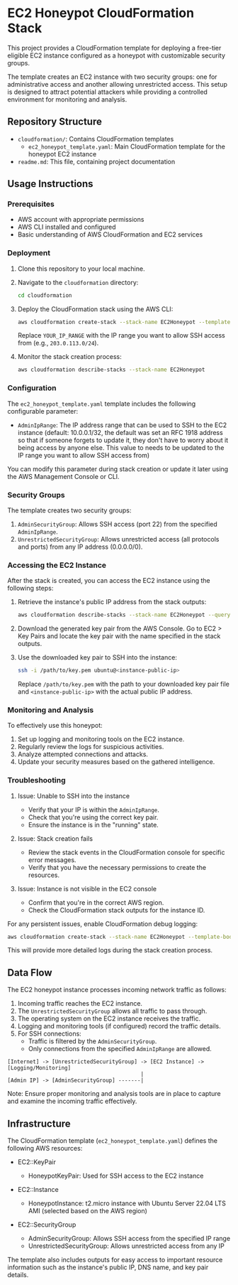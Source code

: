# EC2 Honeypot CloudFormation Stack

This project provides a CloudFormation template for deploying a free-tier eligible EC2 instance configured as a honeypot with customizable security groups.

The template creates an EC2 instance with two security groups: one for administrative access and another allowing unrestricted access. This setup is designed to attract potential attackers while providing a controlled environment for monitoring and analysis.

## Repository Structure

- `cloudformation/`: Contains CloudFormation templates
  - `ec2_honeypot_template.yaml`: Main CloudFormation template for the honeypot EC2 instance
- `readme.md`: This file, containing project documentation

## Usage Instructions

### Prerequisites

- AWS account with appropriate permissions
- AWS CLI installed and configured
- Basic understanding of AWS CloudFormation and EC2 services

### Deployment

1. Clone this repository to your local machine.

2. Navigate to the `cloudformation` directory:

   ```bash
   cd cloudformation
   ```

3. Deploy the CloudFormation stack using the AWS CLI:

   ```bash
   aws cloudformation create-stack --stack-name EC2Honeypot --template-body file://ec2_honeypot_template.yaml --parameters ParameterKey=AdminIpRange,ParameterValue=YOUR_IP_RANGE
   ```

   Replace `YOUR_IP_RANGE` with the IP range you want to allow SSH access from (e.g., `203.0.113.0/24`).

4. Monitor the stack creation process:

   ```bash
   aws cloudformation describe-stacks --stack-name EC2Honeypot
   ```

### Configuration

The `ec2_honeypot_template.yaml` template includes the following configurable parameter:

- `AdminIpRange`: The IP address range that can be used to SSH to the EC2 instance (default: 10.0.0.1/32, the default was set an RFC 1918 address so that if someone forgets to update it, they don't have to worry about it being access by anyone else. This value to needs to be updated to the IP range you want to allow SSH access from)

You can modify this parameter during stack creation or update it later using the AWS Management Console or CLI.

### Security Groups

The template creates two security groups:

1. `AdminSecurityGroup`: Allows SSH access (port 22) from the specified `AdminIpRange`.
2. `UnrestrictedSecurityGroup`: Allows unrestricted access (all protocols and ports) from any IP address (0.0.0.0/0).

### Accessing the EC2 Instance

After the stack is created, you can access the EC2 instance using the following steps:

1. Retrieve the instance's public IP address from the stack outputs:

   ```bash
   aws cloudformation describe-stacks --stack-name EC2Honeypot --query "Stacks[0].Outputs[?OutputKey=='PublicIP'].OutputValue" --output text
   ```

2. Download the generated key pair from the AWS Console. Go to EC2 > Key Pairs and locate the key pair with the name specified in the stack outputs.

3. Use the downloaded key pair to SSH into the instance:

   ```bash
   ssh -i /path/to/key.pem ubuntu@<instance-public-ip>
   ```

   Replace `/path/to/key.pem` with the path to your downloaded key pair file and `<instance-public-ip>` with the actual public IP address.

### Monitoring and Analysis

To effectively use this honeypot:

1. Set up logging and monitoring tools on the EC2 instance.
2. Regularly review the logs for suspicious activities.
3. Analyze attempted connections and attacks.
4. Update your security measures based on the gathered intelligence.

### Troubleshooting

1. Issue: Unable to SSH into the instance
   - Verify that your IP is within the `AdminIpRange`.
   - Check that you're using the correct key pair.
   - Ensure the instance is in the "running" state.

2. Issue: Stack creation fails
   - Review the stack events in the CloudFormation console for specific error messages.
   - Verify that you have the necessary permissions to create the resources.

3. Issue: Instance is not visible in the EC2 console
   - Confirm that you're in the correct AWS region.
   - Check the CloudFormation stack outputs for the instance ID.

For any persistent issues, enable CloudFormation debug logging:

```bash
aws cloudformation create-stack --stack-name EC2Honeypot --template-body file://ec2_honeypot_template.yaml --parameters ParameterKey=AdminIpRange,ParameterValue=YOUR_IP_RANGE --enable-termination-protection
```

This will provide more detailed logs during the stack creation process.

## Data Flow

The EC2 honeypot instance processes incoming network traffic as follows:

1. Incoming traffic reaches the EC2 instance.
2. The `UnrestrictedSecurityGroup` allows all traffic to pass through.
3. The operating system on the EC2 instance receives the traffic.
4. Logging and monitoring tools (if configured) record the traffic details.
5. For SSH connections:
   - Traffic is filtered by the `AdminSecurityGroup`.
   - Only connections from the specified `AdminIpRange` are allowed.

```
[Internet] -> [UnrestrictedSecurityGroup] -> [EC2 Instance] -> [Logging/Monitoring]
                                          |
[Admin IP] -> [AdminSecurityGroup] -------|
```

Note: Ensure proper monitoring and analysis tools are in place to capture and examine the incoming traffic effectively.

## Infrastructure

The CloudFormation template (`ec2_honeypot_template.yaml`) defines the following AWS resources:

- EC2::KeyPair
  - HoneypotKeyPair: Used for SSH access to the EC2 instance

- EC2::Instance
  - HoneypotInstance: t2.micro instance with Ubuntu Server 22.04 LTS AMI (selected based on the AWS region)

- EC2::SecurityGroup
  - AdminSecurityGroup: Allows SSH access from the specified IP range
  - UnrestrictedSecurityGroup: Allows unrestricted access from any IP

The template also includes outputs for easy access to important resource information such as the instance's public IP, DNS name, and key pair details.